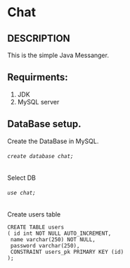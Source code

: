 # Chat

## DESCRIPTION
This is the simple Java Messanger.





## Requirments: 
1. JDK
2. MySQL server


## DataBase setup. 

Create the DataBase in MySQL. 

###### ``` create database chat; ``` 

Select DB

###### ``` use chat;  ```

Create users table 

 ``` 
 CREATE TABLE users
( id int NOT NULL AUTO_INCREMENT,
  name varchar(250) NOT NULL,
  password varchar(250),
  CONSTRAINT users_pk PRIMARY KEY (id)
);
```


